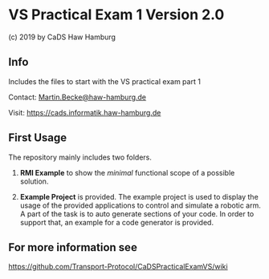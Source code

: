 # VS Practical Exam 1 Version 2.0
(c) 2019 by CaDS Haw Hamburg

## Info
Includes the files to start with the VS practical exam part 1

Contact: Martin.Becke@haw-hamburg.de

Visit: https://cads.informatik.haw-hamburg.de

## First Usage
The repository mainly includes two folders.  

1. **RMI Example** to show the _minimal_ functional scope of a possible solution.  

2. **Example Project** is provided.
The example project is used to display the usage of the provided applications to control and simulate a robotic arm.
A part of the task is to auto generate sections of your code. In order to support that, an example for a code generator is provided.

## For more information see
https://github.com/Transport-Protocol/CaDSPracticalExamVS/wiki
